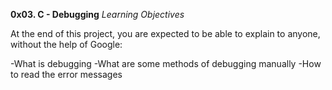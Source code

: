**0x03. C - Debugging**
*Learning Objectives*

At the end of this project, you are expected to be able to explain to anyone, without the help of Google:

-What is debugging
-What are some methods of debugging manually
-How to read the error messages
